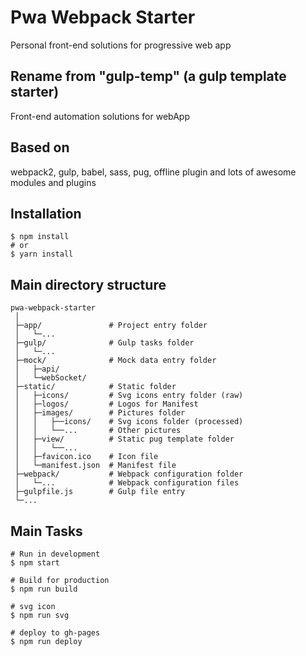 # Pwa Webpack Starter

Personal front-end solutions for progressive web app

## Rename from "gulp-temp" (a gulp template starter)
Front-end automation solutions for webApp

## Based on
webpack2, gulp, babel, sass, pug, offline plugin and lots of awesome modules and plugins

## Installation
```shell
$ npm install
# or
$ yarn install
```

## Main directory structure
```text
pwa-webpack-starter
 │
 ├─app/               # Project entry folder
 │   └─...
 ├─gulp/              # Gulp tasks folder
 │   └─...
 ├─mock/              # Mock data entry folder
 │   ├─api/
 │   └─webSocket/
 ├─static/            # Static folder
 │   ├─icons/         # Svg icons entry folder (raw)
 │   ├─logos/         # Logos for Manifest
 │   ├─images/        # Pictures folder
 │   │   ├──icons/    # Svg icons folder (processed)
 │   │   └──...       # Other pictures
 │   ├─view/          # Static pug template folder
 │   │   └──... 
 │   ├─favicon.ico    # Icon file
 │   └─manifest.json  # Manifest file
 ├─webpack/           # Webpack configuration folder
 │   └─...            # Webpack configuration files
 ├─gulpfile.js        # Gulp file entry
 └─...
```

## Main Tasks
```shell
# Run in development
$ npm start

# Build for production
$ npm run build

# svg icon
$ npm run svg

# deploy to gh-pages
$ npm run deploy
```



